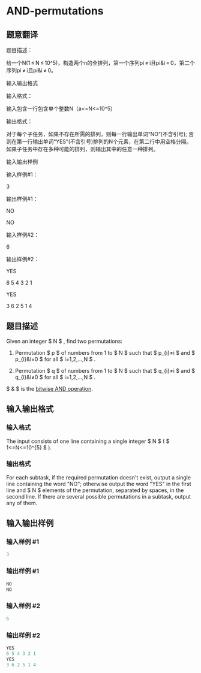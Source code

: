 # AND-permutations

## 题意翻译

题目描述：

给一个N(1 ≤ N ≤ 10^5)，构造两个n的全排列，第一个序列pi ≠ i且pi&i = 0，第二个序列pi ≠ i且pi&i ≠ 0。

输入输出格式

输入格式：

输入包含一行包含单个整数N（a<=N<=10^5）

输出格式：

对于每个子任务，如果不存在所需的排列，则每一行输出单词“NO”(不含引号); 否则在第一行输出单词“YES”(不含引号)排列的N个元素，在第二行中用空格分隔。如果子任务中存在多种可能的排列，则输出其中的任意一种排列。

输入输出样例

输入样例#1：

3

输出样例#1：

NO

NO

输入样例#2：

6

输出样例#2：

YES

6 5 4 3 2 1

YES

3 6 2 5 1 4 

## 题目描述

Given an integer $ N $ , find two permutations:

1. Permutation $ p $ of numbers from 1 to $ N $ such that $ p_{i}≠i $ and $ p_{i}&amp;i=0 $ for all $ i=1,2,...,N $ .

2. Permutation $ q $ of numbers from 1 to $ N $ such that $ q_{i}≠i $ and $ q_{i}&amp;i≠0 $ for all $ i=1,2,...,N $ .

$ &amp; $ is the [bitwise AND operation](https://en.wikipedia.org/wiki/Bitwise_operation#AND).

## 输入输出格式

### 输入格式

The input consists of one line containing a single integer $ N $ ( $ 1<=N<=10^{5} $ ).

### 输出格式

For each subtask, if the required permutation doesn't exist, output a single line containing the word "NO"; otherwise output the word "YES" in the first line and $ N $ elements of the permutation, separated by spaces, in the second line. If there are several possible permutations in a subtask, output any of them.

## 输入输出样例

### 输入样例 #1

```cpp
3

```
### 输出样例 #1

```cpp
NO
NO

```
### 输入样例 #2

```cpp
6

```
### 输出样例 #2

```cpp
YES
6 5 4 3 2 1 
YES
3 6 2 5 1 4

```
